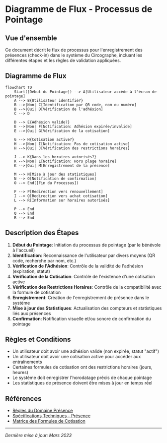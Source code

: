 # Diagramme de Flux - Processus de Pointage

## Vue d'ensemble

Ce document décrit le flux de processus pour l'enregistrement des présences (check-in) dans le système du Circographe, incluant les différentes étapes et les règles de validation appliquées.

## Diagramme de Flux

```mermaid
flowchart TD
    Start([Début du Pointage]) --> A[Utilisateur accède à l'écran de pointage]
    A --> B{Utilisateur identifié?}
    B -->|Non| C[Identification par QR code, nom ou numéro]
    B -->|Oui| D[Vérification de l'adhésion]
    C --> D
    
    D --> E{Adhésion valide?}
    E -->|Non| F[Notification: Adhésion expirée/invalide]
    E -->|Oui| G[Vérification de la cotisation]
    
    G --> H{Cotisation active?}
    H -->|Non| I[Notification: Pas de cotisation active]
    H -->|Oui| J[Vérification des restrictions horaires]
    
    J --> K{Dans les horaires autorisés?}
    K -->|Non| L[Notification: Hors plage horaire]
    K -->|Oui| M[Enregistrement de la présence]
    
    M --> N[Mise à jour des statistiques]
    N --> O[Notification de confirmation]
    O --> End([Fin du Processus])
    
    F --> P[Redirection vers renouvellement]
    I --> Q[Redirection vers achat cotisation]
    L --> R[Information sur horaires autorisés]
    
    P --> End
    Q --> End
    R --> End
```

## Description des Étapes

1. **Début du Pointage**: Initiation du processus de pointage (par le bénévole à l'accueil)
2. **Identification**: Reconnaissance de l'utilisateur par divers moyens (QR code, recherche par nom, etc.)
3. **Vérification de l'Adhésion**: Contrôle de la validité de l'adhésion (expiration, statut)
4. **Vérification de la Cotisation**: Contrôle de l'existence d'une cotisation active
5. **Vérification des Restrictions Horaires**: Contrôle de la compatibilité avec la formule de cotisation
6. **Enregistrement**: Création de l'enregistrement de présence dans le système
7. **Mise à jour des Statistiques**: Actualisation des compteurs et statistiques liés aux présences
8. **Confirmation**: Notification visuelle et/ou sonore de confirmation du pointage

## Règles et Conditions

- Un utilisateur doit avoir une adhésion valide (non expirée, statut "actif")
- Un utilisateur doit avoir une cotisation active pour accéder aux entraînements
- Certaines formules de cotisation ont des restrictions horaires (jours, heures)
- Le système doit enregistrer l'horodatage précis de chaque pointage
- Les statistiques de présence doivent être mises à jour en temps réel

## Références

- [Règles du Domaine Présence](../../../requirements/1_métier/presence/regles.md)
- [Spécifications Techniques - Présence](../../../requirements/1_métier/presence/specs.md)
- [Matrice des Formules de Cotisation](../matrices/subscription_matrix.md)

---

*Dernière mise à jour: Mars 2023*
